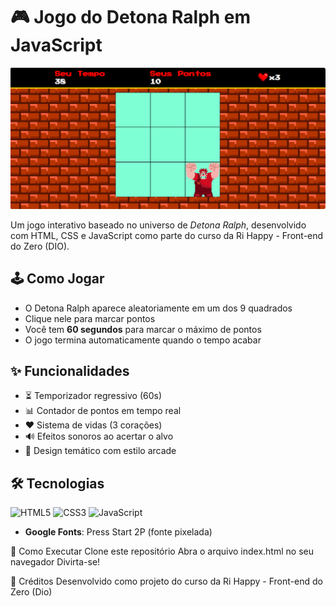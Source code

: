 # 🎮 Jogo do Detona Ralph em JavaScript

![Preview do Jogo](img/Print_Jogo.png)

Um jogo interativo baseado no universo de *Detona Ralph*, desenvolvido com HTML, CSS e JavaScript como parte do curso da Ri Happy - Front-end do Zero (DIO).

## 🕹️ Como Jogar
- O Detona Ralph aparece aleatoriamente em um dos 9 quadrados
- Clique nele para marcar pontos
- Você tem **60 segundos** para marcar o máximo de pontos
- O jogo termina automaticamente quando o tempo acabar

## ✨ Funcionalidades
- ⏳ Temporizador regressivo (60s)
- 📊 Contador de pontos em tempo real
- ❤️ Sistema de vidas (3 corações)
- 🔊 Efeitos sonoros ao acertar o alvo
- 🎨 Design temático com estilo arcade

## 🛠️ Tecnologias
![HTML5](https://img.shields.io/badge/-HTML5-E34F26?style=flat-square&logo=html5&logoColor=white)
![CSS3](https://img.shields.io/badge/-CSS3-1572B6?style=flat-square&logo=css3)
![JavaScript](https://img.shields.io/badge/-JavaScript-F7DF1E?style=flat-square&logo=javascript&logoColor=black)

- **Google Fonts**: Press Start 2P (fonte pixelada)

🚀 Como Executar
Clone este repositório
Abra o arquivo index.html no seu navegador
Divirta-se!

📝 Créditos
Desenvolvido como projeto do curso da Ri Happy - Front-end do Zero (Dio)
